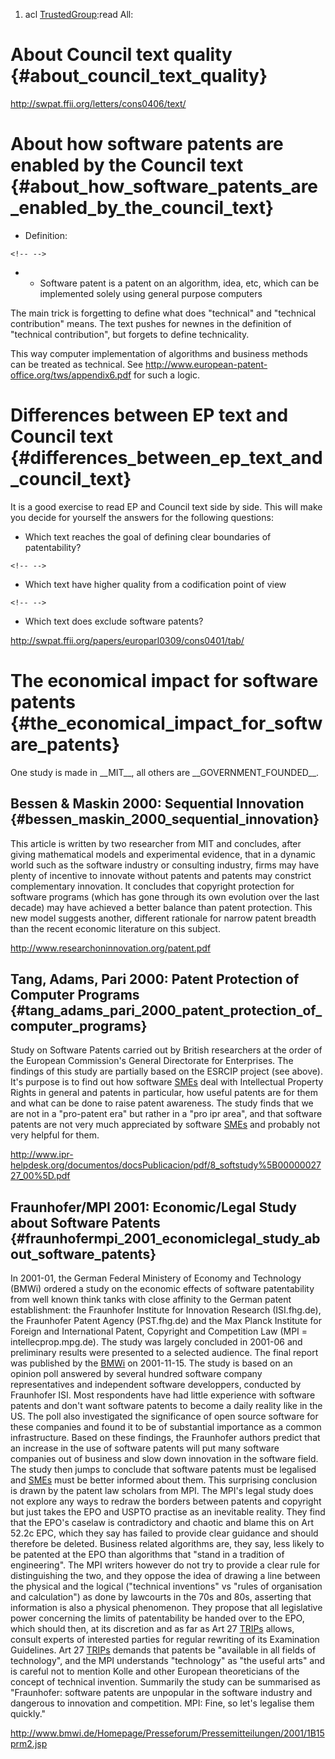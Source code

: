 1.  acl [TrustedGroup](TrustedGroup "wikilink"):read All:

# About Council text quality {#about_council_text_quality}

<http://swpat.ffii.org/letters/cons0406/text/>

# About how software patents are enabled by the Council text {#about_how_software_patents_are_enabled_by_the_council_text}

-   Definition:

```{=html}
<!-- -->
```
-   -   Software patent is a patent on an algorithm, idea, etc, which
        can be implemented solely using general purpose computers

The main trick is forgetting to define what does \"technical\" and
\"technical contribution\" means. The text pushes for newnes in the
definition of \"technical contribution\", but forgets to define
technicality.

This way computer implementation of algorithms and business methods can
be treated as technical. See
<http://www.european-patent-office.org/tws/appendix6.pdf> for such a
logic.

# Differences between EP text and Council text {#differences_between_ep_text_and_council_text}

It is a good exercise to read EP and Council text side by side. This
will make you decide for yourself the answers for the following
questions:

-   Which text reaches the goal of defining clear boundaries of
    patentability?

```{=html}
<!-- -->
```
-   Which text have higher quality from a codification point of view

```{=html}
<!-- -->
```
-   Which text does exclude software patents?

<http://swpat.ffii.org/papers/europarl0309/cons0401/tab/>

# The economical impact for software patents {#the_economical_impact_for_software_patents}

One study is made in \_\_MIT\_\_, all others are
\_\_GOVERNMENT_FOUNDED\_\_.

## Bessen & Maskin 2000: Sequential Innovation {#bessen_maskin_2000_sequential_innovation}

This article is written by two researcher from MIT and concludes, after
giving mathematical models and experimental evidence, that in a dynamic
world such as the software industry or consulting industry, firms may
have plenty of incentive to innovate without patents and patents may
constrict complementary innovation. It concludes that copyright
protection for software programs (which has gone through its own
evolution over the last decade) may have achieved a better balance than
patent protection. This new model suggests another, different rationale
for narrow patent breadth than the recent economic literature on this
subject.

<http://www.researchoninnovation.org/patent.pdf>

## Tang, Adams, Pari 2000: Patent Protection of Computer Programs {#tang_adams_pari_2000_patent_protection_of_computer_programs}

Study on Software Patents carried out by British researchers at the
order of the European Commission\'s General Directorate for Enterprises.
The findings of this study are partially based on the ESRCIP project
(see above). It\'s purpose is to find out how software
[SMEs](SMEs "wikilink") deal with Intellectual Property Rights in
general and patents in particular, how useful patents are for them and
what can be done to raise patent awareness. The study finds that we are
not in a \"pro-patent era\" but rather in a \"pro ipr area\", and that
software patents are not very much appreciated by software
[SMEs](SMEs "wikilink") and probably not very helpful for them.

<http://www.ipr-helpdesk.org/documentos/docsPublicacion/pdf/8_softstudy%5B0000002727_00%5D.pdf>

## Fraunhofer/MPI 2001: Economic/Legal Study about Software Patents {#fraunhofermpi_2001_economiclegal_study_about_software_patents}

In 2001-01, the German Federal Ministery of Economy and Technology
(BMWi) ordered a study on the economic effects of software patentability
from well known think tanks with close affinity to the German patent
establishment: the Fraunhofer Institute for Innovation Research
(ISI.fhg.de), the Fraunhofer Patent Agency (PST.fhg.de) and the Max
Planck Institute for Foreign and International Patent, Copyright and
Competition Law (MPI = intellecprop.mpg.de). The study was largely
concluded in 2001-06 and preliminary results were presented to a
selected audience. The final report was published by the
[BMWi](BMWi "wikilink") on 2001-11-15. The study is based on an opinion
poll answered by several hundred software company representatives and
independent software developpers, conducted by Fraunhofer ISI. Most
respondents have had little experience with software patents and don\'t
want software patents to become a daily reality like in the US. The poll
also investigated the significance of open source software for these
companies and found it to be of substantial importance as a common
infrastructure. Based on these findings, the Fraunhofer authors predict
that an increase in the use of software patents will put many software
companies out of business and slow down innovation in the software
field. The study then jumps to conclude that software patents must be
legalised and [SMEs](SMEs "wikilink") must be better informed about
them. This surprising conclusion is drawn by the patent law scholars
from MPI. The MPI\'s legal study does not explore any ways to redraw the
borders between patents and copyright but just takes the EPO and USPTO
practise as an inevitable reality. They find that the EPO\'s caselaw is
contradictory and chaotic and blame this on Art 52.2c EPC, which they
say has failed to provide clear guidance and should therefore be
deleted. Business related algorithms are, they say, less likely to be
patented at the EPO than algorithms that \"stand in a tradition of
engineering\". The MPI writers however do not try to provide a clear
rule for distinguishing the two, and they oppose the idea of drawing a
line between the physical and the logical (\"technical inventions\" vs
\"rules of organisation and calculation\") as done by lawcourts in the
70s and 80s, asserting that information is also a physical phenomenon.
They propose that all legislative power concerning the limits of
patentability be handed over to the EPO, which should then, at its
discretion and as far as Art 27 [TRIPs](TRIPs "wikilink") allows,
consult experts of interested parties for regular rewriting of its
Examination Guidelines. Art 27 [TRIPs](TRIPs "wikilink") demands that
patents be \"available in all fields of technology\", and the MPI
understands \"technology\" as \"the useful arts\" and is careful not to
mention Kolle and other European theoreticians of the concept of
technical invention. Summarily the study can be summarised as
\"Fraunhofer: software patents are unpopular in the software industry
and dangerous to innovation and competition. MPI: Fine, so let\'s
legalise them quickly.\"

<http://www.bmwi.de/Homepage/Presseforum/Pressemitteilungen/2001/1B15prm2.jsp>
